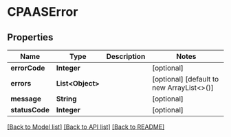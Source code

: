 # CPAASError

## Properties
Name | Type | Description | Notes
------------ | ------------- | ------------- | -------------
**errorCode** | **Integer** |  | [optional] 
**errors** | **List&lt;Object&gt;** |  | [optional] [default to new ArrayList<>()]
**message** | **String** |  | [optional] 
**statusCode** | **Integer** |  | [optional] 

[[Back to Model list]](../README.md#documentation-for-models) [[Back to API list]](../README.md#documentation-for-api-endpoints) [[Back to README]](../README.md)


